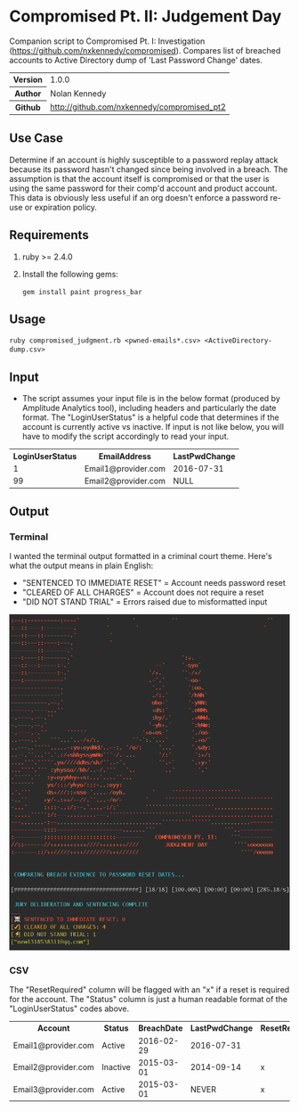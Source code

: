 
# Compromised Pt. II: Judgement Day

Companion script to Compromised Pt. I: Investigation (https://github.com/nxkennedy/compromised). Compares list of breached accounts to Active Directory dump of 'Last Password Change' dates.

<table>
    <tr>
        <th>Version</th>
        <td>1.0.0</td>
    </tr>
    <tr>
       <th>Author</th>
       <td>Nolan Kennedy
    </tr>
    <tr>
        <th>Github</th>
        <td><a href="http://github.com/nxkennedy/compromised_pt2">http://github.com/nxkennedy/compromised_pt2</a></td>
    </tr>
</table>

## Use Case

Determine if an account is highly susceptible to a password replay attack because its password hasn't changed since being involved in a breach. The assumption is that the account itself is compromised or that the user is using the same password for their comp'd account and product account. This data is obviously less useful if an org doesn't enforce a password re-use or expiration policy.

## Requirements

1. ruby >= 2.4.0
2. Install the following gems:

    `gem install paint progress_bar`

## Usage

    ruby compromised_judgment.rb <pwned-emails*.csv> <ActiveDirectory-dump.csv>

## Input
* The script assumes your input file is in the below format (produced by Amplitude Analytics tool), including headers and particularly the date format. The "LoginUserStatus" is a helpful code that determines if the account is currently active vs inactive. If input is not like below, you will have to modify the script accordingly to read your input. 

<table>
 <tr>
  <th>LoginUserStatus</th>
  <th>EmailAddress</th>
  <th>LastPwdChange</th>
 </tr>
 <tr>
  <td>1</td>
  <td>Email1@provider.com</td>
  <td>2016-07-31</td>
 </tr>
 <tr>
  <td>99</td>
  <td>Email2@provider.com</td>
  <td>NULL</td>
 </tr>
</table>

## Output
### Terminal
I wanted the terminal output formatted in a criminal court theme. Here's what the output means in plain English:
* "SENTENCED TO IMMEDIATE RESET" = Account needs password reset
* "CLEARED OF ALL CHARGES" = Account does not require a reset
* "DID NOT STAND TRIAL" = Errors raised due to misformatted input

!['compromised' script terminal screenshot](screenshots/compromised_judgement-output.png)

### CSV
The "ResetRequired" column will be flagged with an "x" if a reset is required for the account. The "Status" column is just a human readable format of the "LoginUserStatus" codes above. 

<table>
 <tr>
  <th>Account</th>
  <th>Status</th>
  <th>BreachDate</th>
  <th>LastPwdChange</th>
  <th>ResetRequired</th>
 </tr>
 <tr>
  <td>Email1@provider.com</td>
  <td>Active</td>
  <td>2016-02-29</td>
  <td>2016-07-31</td>
  <td></td>
 </tr>
 <tr>
  <td>Email2@provider.com</td>
  <td>Inactive</td>
  <td>2015-03-01</td>
  <td>2014-09-14</td>
  <td>x</td>
 </tr>
 <tr>
  <td>Email3@provider.com</td>
  <td>Active</td>
  <td>2015-03-01</td>
  <td>NEVER</td>
  <td>x</td>
 </tr>
</table>
